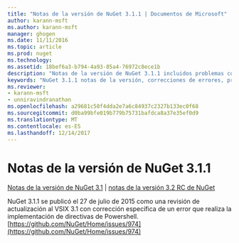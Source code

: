 ```yaml
---
title: "Notas de la versión de NuGet 3.1.1 | Documentos de Microsoft"
author: karann-msft
ms.author: karann-msft
manager: ghogen
ms.date: 11/11/2016
ms.topic: article
ms.prod: nuget
ms.technology: 
ms.assetid: 18bef6a3-b794-4a93-85a4-76972c8ece1b
description: "Notas de la versión de NuGet 3.1.1 incluidos problemas conocidos, correcciones de errores, las funciones agregadas y dcr."
keywords: "NuGet 3.1.1 notas de la versión, correcciones de errores, problemas, conocidos agregan características, DCR"
ms.reviewer:
- karann-msft
- unniravindranathan
ms.openlocfilehash: a29681c50f4dda2e7a6c84937c2327b133ec0f68
ms.sourcegitcommit: d0ba99bfe019b779b75731bafdca8a37e35ef0d9
ms.translationtype: MT
ms.contentlocale: es-ES
ms.lasthandoff: 12/14/2017
---
```

# <a name="nuget-311-release-notes"></a>Notas de la versión de NuGet 3.1.1

[Notas de la versión de NuGet 3.1](../release-notes/nuget-3.1.md) | [notas de la versión 3.2 RC de NuGet](../release-notes/nuget-3.2-RC.md)

NuGet 3.1.1 se publicó el 27 de julio de 2015 como una revisión de actualización al VSIX 3.1 con corrección específica de un error que realiza la implementación de directivas de Powershell.
[https://github.com/NuGet/Home/issues/974](https://github.com/NuGet/Home/issues/974)